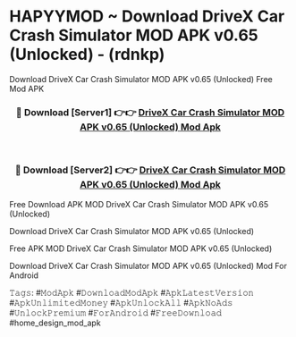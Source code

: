 # HAPYYMOD ~ Download DriveX Car Crash Simulator MOD APK v0.65 (Unlocked) - (rdnkp)
Download DriveX Car Crash Simulator MOD APK v0.65 (Unlocked) Free Mod APK

<div align="center">
<h3>🔴 Download [Server1] 👉👉 <a href="https://apk-comot.site?title=DriveX_Car_Crash_Simulator_MOD_APK_v0.65_(Unlocked)">DriveX Car Crash Simulator MOD APK v0.65 (Unlocked) Mod Apk</a></h3><br>

<h3>🔴 Download [Server2] 👉👉 <a href="https://apk-comot.site?title=DriveX_Car_Crash_Simulator_MOD_APK_v0.65_(Unlocked)">DriveX Car Crash Simulator MOD APK v0.65 (Unlocked) Mod Apk</a></h3>
</div>


Free Download APK MOD DriveX Car Crash Simulator MOD APK v0.65 (Unlocked)

Download DriveX Car Crash Simulator MOD APK v0.65 (Unlocked) 

Free APK MOD DriveX Car Crash Simulator MOD APK v0.65 (Unlocked) 

Download DriveX Car Crash Simulator MOD APK v0.65 (Unlocked) Mod For Android

𝚃𝚊𝚐𝚜: #𝙼𝚘𝚍𝙰𝚙𝚔 #𝙳𝚘𝚠𝚗𝚕𝚘𝚊𝚍𝙼𝚘𝚍𝙰𝚙𝚔 #𝙰𝚙𝚔𝙻𝚊𝚝𝚎𝚜𝚝𝚅𝚎𝚛𝚜𝚒𝚘𝚗 #𝙰𝚙𝚔𝚄𝚗𝚕𝚒𝚖𝚒𝚝𝚎𝚍𝙼𝚘𝚗𝚎𝚢 #𝙰𝚙𝚔𝚄𝚗𝚕𝚘𝚌𝚔𝙰𝚕𝚕 #𝙰𝚙𝚔𝙽𝚘𝙰𝚍𝚜 #𝚄𝚗𝚕𝚘𝚌𝚔𝙿𝚛𝚎𝚖𝚒𝚞𝚖 #𝙵𝚘𝚛𝙰𝚗𝚍𝚛𝚘𝚒𝚍 #𝙵𝚛𝚎𝚎𝙳𝚘𝚠𝚗𝚕𝚘𝚊𝚍 #home_design_mod_apk